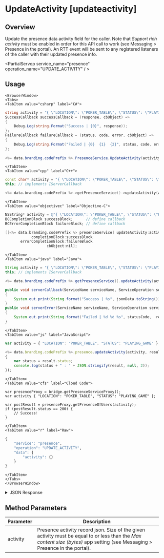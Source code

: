# UpdateActivity [updateactivity]
## Overview
Update the presence data activity field for the caller. Note that *Support rich activity* must be enabled in order for this API call to work (see Messaging > Presence in the portal). An RTT event will be sent to any registered listeners of the caller with their updated presence info.

<PartialServop service_name="presence" operation_name="UPDATE_ACTIVITY" / >

## Usage

```mdx-code-block
<BrowserWindow>
<Tabs>
<TabItem value="csharp" label="C#">
```

```csharp
string activity = "{ \"LOCATION\": \"POKER_TABLE\", \"STATUS\": \"PLAYING_GAME\"}";
SuccessCallback successCallback = (response, cbObject) =>
{
    Debug.Log(string.Format("Success | {0}", response));
};
FailureCallback failureCallback = (status, code, error, cbObject) =>
{
    Debug.Log(string.Format("Failed | {0}  {1}  {2}", status, code, error));
};
    
<%= data.branding.codePrefix %>.PresenceService.UpdateActivity(activity, successCallback, failureCallback);
```

```mdx-code-block
</TabItem>
<TabItem value="cpp" label="C++">
```

```cpp
const char* activity = "{ \"LOCATION\": \"POKER_TABLE\", \"STATUS\": \"PLAYING_GAME\"}";
this; // implements IServerCallback

<%= data.branding.codePrefix %>->getPresenceService()->updateActivity(activity, this);
```

```mdx-code-block
</TabItem>
<TabItem value="objectivec" label="Objective-C">
```

```objectivec
NSString* activity = @"{ \"LOCATION\": \"POKER_TABLE\", \"STATUS\": \"PLAYING_GAME\"}";
BCCompletionBlock successBlock;      // define callback
BCErrorCompletionBlock failureBlock; // define callback

[[<%= data.branding.codePrefix %> presenceService] updateActivity:activity
            completionBlock:successBlock
       errorCompletionBlock:failureBlock
                   cbObject:nil];
```

```mdx-code-block
</TabItem>
<TabItem value="java" label="Java">
```

```java
String activity = "{ \"LOCATION\": \"POKER_TABLE\", \"STATUS\": \"PLAYING_GAME\"}";
this; // implements IServerCallback

<%= data.branding.codePrefix %>.getPresenceService().updateActivity(activity, this);

public void serverCallback(ServiceName serviceName, ServiceOperation serviceOperation, JSONObject jsonData)
{
    System.out.print(String.format("Success | %s", jsonData.toString()));
}
public void serverError(ServiceName serviceName, ServiceOperation serviceOperation, int statusCode, int reasonCode, String jsonError)
{
    System.out.print(String.format("Failed | %d %d %s", statusCode,  reasonCode, jsonError.toString()));
}
```

```mdx-code-block
</TabItem>
<TabItem value="js" label="JavaScript">
```

```javascript
var activity = { "LOCATION": "POKER_TABLE", "STATUS": "PLAYING_GAME" };

<%= data.branding.codePrefix %>.presence.updateActivity(activity, result =>
{
	var status = result.status;
	console.log(status + " : " + JSON.stringify(result, null, 2));
});
```

```mdx-code-block
</TabItem>
<TabItem value="cfs" label="Cloud Code">
```

```cfscript
var presenceProxy = bridge.getPresenceServiceProxy();
var activity { "LOCATION": "POKER_TABLE", "STATUS": "PLAYING_GAME" };

var postResult = presenceProxy.getPresenceOfUsers(activity);
if (postResult.status == 200) {
    // Success!
}
```

```mdx-code-block
</TabItem>
<TabItem value="r" label="Raw">
```

```r
{
	"service": "presence",
	"operation": "UPDATE_ACTIVITY",
	"data": {
		"activity": {}
	}
}
```

```mdx-code-block
</TabItem>
</Tabs>
</BrowserWindow>
```

<details>
<summary>JSON Response</summary>

```json
{
 "data": null,
 "status": 200
}
```
</details>

## Method Parameters
Parameter | Description
--------- | -----------
activity | Presence activity record json. Size of the given activity must be equal to or less than the *Max content size (bytes)* app setting (see Messaging > Presence in the portal).


